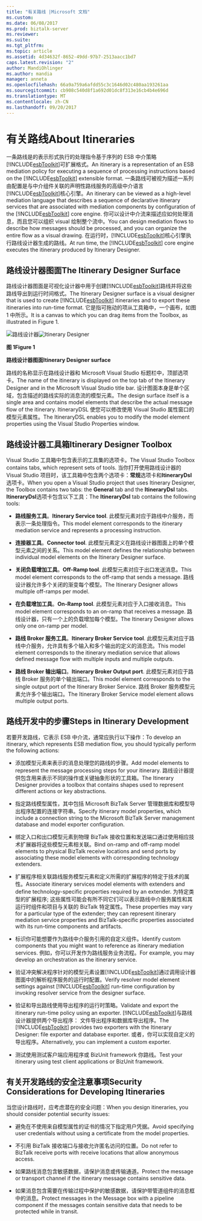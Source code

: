 ```yaml
---
title: "有关路线 |Microsoft 文档"
ms.custom: 
ms.date: 06/08/2017
ms.prod: biztalk-server
ms.reviewer: 
ms.suite: 
ms.tgt_pltfrm: 
ms.topic: article
ms.assetid: 4d34632f-8652-49dd-97b7-2513aacc1bd7
caps.latest.revision: "2"
author: MandiOhlinger
ms.author: mandia
manager: anneta
ms.openlocfilehash: 66a9a759a6afdd55c3c1646d02c480aa193261aa
ms.sourcegitcommit: cb908c540d8f1a692d01dc8f313e16cb4b4e696d
ms.translationtype: MT
ms.contentlocale: zh-CN
ms.lasthandoff: 09/20/2017
---
```

# <a name="about-itineraries"></a><span data-ttu-id="d05d7-102">有关路线</span><span class="sxs-lookup"><span data-stu-id="d05d7-102">About Itineraries</span></span>
<span data-ttu-id="d05d7-103">一条路线是的表示形式执行的处理指令基于序列的 ESB 中介策略[!INCLUDE[esbToolkit](../includes/esbtoolkit-md.md)]可扩展格式。</span><span class="sxs-lookup"><span data-stu-id="d05d7-103">An itinerary is a representation of an ESB mediation policy for executing a sequence of processing instructions based on the [!INCLUDE[esbToolkit](../includes/esbtoolkit-md.md)] extensible format.</span></span> <span data-ttu-id="d05d7-104">一条路线可被视为描述一系列由配置是与中介组件关联的声明性路线服务的高级中介语言[!INCLUDE[esbToolkit](../includes/esbtoolkit-md.md)]核心引擎。</span><span class="sxs-lookup"><span data-stu-id="d05d7-104">An itinerary can be viewed as a high-level mediation language that describes a sequence of declarative itinerary services that are associated with mediation components by configuration of the [!INCLUDE[esbToolkit](../includes/esbtoolkit-md.md)] core engine.</span></span> <span data-ttu-id="d05d7-105">你可以设计中介流来描述应如何处理消息，而且您可以组织 visual 绘制整个流中。</span><span class="sxs-lookup"><span data-stu-id="d05d7-105">You can design mediation flows to describe how messages should be processed, and you can organize the entire flow as a visual drawing.</span></span> <span data-ttu-id="d05d7-106">在运行时，[!INCLUDE[esbToolkit](../includes/esbtoolkit-md.md)]核心引擎执行路线设计器生成的路线。</span><span class="sxs-lookup"><span data-stu-id="d05d7-106">At run time, the [!INCLUDE[esbToolkit](../includes/esbtoolkit-md.md)] core engine executes the itinerary produced by Itinerary Designer.</span></span>  
  
## <a name="the-itinerary-designer-surface"></a><span data-ttu-id="d05d7-107">路线设计器图面</span><span class="sxs-lookup"><span data-stu-id="d05d7-107">The Itinerary Designer Surface</span></span>  
 <span data-ttu-id="d05d7-108">路线设计器图面是可视化设计器中用于创建[!INCLUDE[esbToolkit](../includes/esbtoolkit-md.md)]路线并将这些路线导出到运行时间格式。</span><span class="sxs-lookup"><span data-stu-id="d05d7-108">The Itinerary Designer surface is a visual designer that is used to create [!INCLUDE[esbToolkit](../includes/esbtoolkit-md.md)] itineraries and to export these itineraries into run-time format.</span></span> <span data-ttu-id="d05d7-109">它是指可拖动的项从工具箱中，一个画布，如图 1 中所示。</span><span class="sxs-lookup"><span data-stu-id="d05d7-109">It is a canvas to which you can drag items from the Toolbox, as illustrated in Figure 1.</span></span>  
  
 <span data-ttu-id="d05d7-110">![路线设计器](../esb-toolkit/media/ch5-itinerarydesigner.gif "Ch5 ItineraryDesigner")</span><span class="sxs-lookup"><span data-stu-id="d05d7-110">![Itinerary Designer](../esb-toolkit/media/ch5-itinerarydesigner.gif "Ch5-ItineraryDesigner")</span></span>  
  
 <span data-ttu-id="d05d7-111">**图 1**</span><span class="sxs-lookup"><span data-stu-id="d05d7-111">**Figure 1**</span></span>  
  
 <span data-ttu-id="d05d7-112">**路线设计器图面**</span><span class="sxs-lookup"><span data-stu-id="d05d7-112">**Itinerary Designer surface**</span></span>  
  
 <span data-ttu-id="d05d7-113">路线的名称显示在路线设计器和 Microsoft Visual Studio 标题栏中，顶部选项卡。</span><span class="sxs-lookup"><span data-stu-id="d05d7-113">The name of the itinerary is displayed on the top tab of the Itinerary Designer and in the Microsoft Visual Studio title bar.</span></span> <span data-ttu-id="d05d7-114">设计图面本身是单个区域，包含描述的路线实际的消息流的模型元素。</span><span class="sxs-lookup"><span data-stu-id="d05d7-114">The design surface itself is a single area and contains model elements that describe the actual message flow of the itinerary.</span></span> <span data-ttu-id="d05d7-115">ItineraryDSL 使您可以修改使用 Visual Studio 属性窗口的模型元素属性。</span><span class="sxs-lookup"><span data-stu-id="d05d7-115">The ItineraryDSL enables you to modify the model element properties using the Visual Studio Properties window.</span></span>  
  
## <a name="itinerary-designer-toolbox"></a><span data-ttu-id="d05d7-116">路线设计器工具箱</span><span class="sxs-lookup"><span data-stu-id="d05d7-116">Itinerary Designer Toolbox</span></span>  
 <span data-ttu-id="d05d7-117">Visual Studio 工具箱中包含表示的工具集的选项卡。</span><span class="sxs-lookup"><span data-stu-id="d05d7-117">The Visual Studio Toolbox contains tabs, which represent sets of tools.</span></span> <span data-ttu-id="d05d7-118">当你打开使用路线设计器的 Visual Studio 项目时，该工具箱中包含两个选项卡：**常规**选项卡和**ItineraryDsl**选项卡。</span><span class="sxs-lookup"><span data-stu-id="d05d7-118">When you open a Visual Studio project that uses Itinerary Designer, the Toolbox contains two tabs: the **General** tab and the **ItineraryDsl** tabs.</span></span> <span data-ttu-id="d05d7-119">**ItineraryDsl**选项卡包含以下工具：</span><span class="sxs-lookup"><span data-stu-id="d05d7-119">The **ItineraryDsl** tab contains the following tools:</span></span>  
  
-   <span data-ttu-id="d05d7-120">**路线服务工具**。</span><span class="sxs-lookup"><span data-stu-id="d05d7-120">**Itinerary Service tool**.</span></span> <span data-ttu-id="d05d7-121">此模型元素对应于路线中介服务，而表示一条处理指令。</span><span class="sxs-lookup"><span data-stu-id="d05d7-121">This model element corresponds to the itinerary mediation service and represents a processing instruction.</span></span>  
  
-   <span data-ttu-id="d05d7-122">**连接器工具**。</span><span class="sxs-lookup"><span data-stu-id="d05d7-122">**Connector tool**.</span></span> <span data-ttu-id="d05d7-123">此模型元素定义在路线设计器图面上的单个模型元素之间的关系。</span><span class="sxs-lookup"><span data-stu-id="d05d7-123">This model element defines the relationship between individual model elements on the Itinerary Designer surface.</span></span>  
  
-   <span data-ttu-id="d05d7-124">**关闭负载增加工具**。</span><span class="sxs-lookup"><span data-stu-id="d05d7-124">**Off-Ramp tool**.</span></span> <span data-ttu-id="d05d7-125">此模型元素对应于出口发送消息。</span><span class="sxs-lookup"><span data-stu-id="d05d7-125">This model element corresponds to the off-ramp that sends a message.</span></span> <span data-ttu-id="d05d7-126">路线设计器允许多个关闭的渐变每个模型。</span><span class="sxs-lookup"><span data-stu-id="d05d7-126">The Itinerary Designer allows multiple off-ramps per model.</span></span>  
  
-   <span data-ttu-id="d05d7-127">**在负载增加工具**。</span><span class="sxs-lookup"><span data-stu-id="d05d7-127">**On-Ramp tool**.</span></span> <span data-ttu-id="d05d7-128">此模型元素对应于入口接收消息。</span><span class="sxs-lookup"><span data-stu-id="d05d7-128">This model element corresponds to an on-ramp that receives a message.</span></span> <span data-ttu-id="d05d7-129">路线设计器，只有一个上的负载增加每个模型。</span><span class="sxs-lookup"><span data-stu-id="d05d7-129">The Itinerary Designer allows only one on-ramp per model.</span></span>  
  
-   <span data-ttu-id="d05d7-130">**路线 Broker 服务工具**。</span><span class="sxs-lookup"><span data-stu-id="d05d7-130">**Itinerary Broker Service tool**.</span></span> <span data-ttu-id="d05d7-131">此模型元素对应于路线中介服务，允许具有多个输入和多个输出的定义的消息流。</span><span class="sxs-lookup"><span data-stu-id="d05d7-131">This model element corresponds to the itinerary mediation service that allows defined message flow with multiple inputs and multiple outputs.</span></span>  
  
-   <span data-ttu-id="d05d7-132">**路线 Broker 输出端口**。</span><span class="sxs-lookup"><span data-stu-id="d05d7-132">**Itinerary Broker Output port**.</span></span> <span data-ttu-id="d05d7-133">此模型元素对应于路线 Broker 服务的单个输出端口。</span><span class="sxs-lookup"><span data-stu-id="d05d7-133">This model element corresponds to the single output port of the Itinerary Broker Service.</span></span> <span data-ttu-id="d05d7-134">路线 Broker 服务模型元素允许多个输出端口。</span><span class="sxs-lookup"><span data-stu-id="d05d7-134">The Itinerary Broker Service model element allows multiple output ports.</span></span>  
  
## <a name="steps-in-itinerary-development"></a><span data-ttu-id="d05d7-135">路线开发中的步骤</span><span class="sxs-lookup"><span data-stu-id="d05d7-135">Steps in Itinerary Development</span></span>  
 <span data-ttu-id="d05d7-136">若要开发路线，它表示 ESB 中介流，通常应执行以下操作：</span><span class="sxs-lookup"><span data-stu-id="d05d7-136">To develop an itinerary, which represents ESB mediation flow, you should typically perform the following actions:</span></span>  
  
-   <span data-ttu-id="d05d7-137">添加模型元素来表示的消息处理您的路线的步骤。</span><span class="sxs-lookup"><span data-stu-id="d05d7-137">Add model elements to represent the message processing steps for your itinerary.</span></span> <span data-ttu-id="d05d7-138">路线设计器提供包含用来表示不同的操作或关键抽象形状的工具箱。</span><span class="sxs-lookup"><span data-stu-id="d05d7-138">The Itinerary Designer provides a toolbox that contains shapes used to represent different actions or key abstractions.</span></span>  
  
-   <span data-ttu-id="d05d7-139">指定路线模型属性，其中包括 Microsoft BizTalk Server 管理数据库和模型导出程序配置的连接字符串。</span><span class="sxs-lookup"><span data-stu-id="d05d7-139">Specify itinerary model properties, which include a connection string to the Microsoft BizTalk Server management database and model exporter configuration.</span></span>  
  
-   <span data-ttu-id="d05d7-140">绑定入口和出口模型元素到物理 BizTalk 接收位置和发送端口通过使用相应技术扩展器将这些模型元素相关联。</span><span class="sxs-lookup"><span data-stu-id="d05d7-140">Bind on-ramp and off-ramp model elements to physical BizTalk receive locations and send ports by associating these model elements with corresponding technology extenders.</span></span>  
  
-   <span data-ttu-id="d05d7-141">扩展程序相关联路线服务模型元素和定义所需的扩展程序的特定于技术的属性。</span><span class="sxs-lookup"><span data-stu-id="d05d7-141">Associate itinerary services model elements with extenders and define technology-specific properties required by an extender.</span></span> <span data-ttu-id="d05d7-142">为特定类型的扩展程序; 这些属性可能会有所不同它们可以表示路线中介服务属性和其运行时组件和项目与关联的 BizTalk 特定属性。</span><span class="sxs-lookup"><span data-stu-id="d05d7-142">These properties may vary for a particular type of the extender; they can represent itinerary mediation service properties and BizTalk-specific properties associated with its run-time components and artifacts.</span></span>  
  
-   <span data-ttu-id="d05d7-143">标识你可能想要作为路线中介服务引用的自定义组件。</span><span class="sxs-lookup"><span data-stu-id="d05d7-143">Identify custom components that you might want to reference as itinerary mediation services.</span></span> <span data-ttu-id="d05d7-144">例如，你可以开发作为路线服务业务流程。</span><span class="sxs-lookup"><span data-stu-id="d05d7-144">For example, you may develop an orchestration as the itinerary service.</span></span>  
  
-   <span data-ttu-id="d05d7-145">验证冲突解决程序针对的模型元素设置[!INCLUDE[esbToolkit](../includes/esbtoolkit-md.md)]通过调用设计器图面中的解析程序服务的运行时配置。</span><span class="sxs-lookup"><span data-stu-id="d05d7-145">Verify resolver model element settings against [!INCLUDE[esbToolkit](../includes/esbtoolkit-md.md)] run-time configuration by invoking resolver service from the designer surface.</span></span>  
  
-   <span data-ttu-id="d05d7-146">验证和导出路线使用导出程序的运行时策略。</span><span class="sxs-lookup"><span data-stu-id="d05d7-146">Validate and export the itinerary run-time policy using an exporter.</span></span> <span data-ttu-id="d05d7-147">[!INCLUDE[esbToolkit](../includes/esbtoolkit-md.md)]与路线设计器提供两个导出程序： 文件导出程序和数据库导出程序。</span><span class="sxs-lookup"><span data-stu-id="d05d7-147">The [!INCLUDE[esbToolkit](../includes/esbtoolkit-md.md)] provides two exporters with the Itinerary Designer: file exporter and database exporter.</span></span> <span data-ttu-id="d05d7-148">或者，你可以实现自定义的导出程序。</span><span class="sxs-lookup"><span data-stu-id="d05d7-148">Alternatively, you can implement a custom exporter.</span></span>  
  
-   <span data-ttu-id="d05d7-149">测试使用测试客户端应用程序或 BizUnit framework 你路线。</span><span class="sxs-lookup"><span data-stu-id="d05d7-149">Test your itinerary using test client applications or BizUnit framework.</span></span>  
  
## <a name="security-considerations-for-developing-itineraries"></a><span data-ttu-id="d05d7-150">有关开发路线的安全注意事项</span><span class="sxs-lookup"><span data-stu-id="d05d7-150">Security Considerations for Developing Itineraries</span></span>  
 <span data-ttu-id="d05d7-151">当您设计路线时，应考虑潜在的安全问题：</span><span class="sxs-lookup"><span data-stu-id="d05d7-151">When you design itineraries, you should consider potential security issues:</span></span>  
  
-   <span data-ttu-id="d05d7-152">避免在不使用来自模型属性的证书的情况下指定用户凭据。</span><span class="sxs-lookup"><span data-stu-id="d05d7-152">Avoid specifying user credentials without using a certificate from the model properties.</span></span>  
  
-   <span data-ttu-id="d05d7-153">不引用 BizTalk 接收端口与接收允许匿名访问的位置。</span><span class="sxs-lookup"><span data-stu-id="d05d7-153">Do not refer to BizTalk receive ports with receive locations that allow anonymous access.</span></span>  
  
-   <span data-ttu-id="d05d7-154">如果路线消息包含敏感数据，请保护消息或传输通道。</span><span class="sxs-lookup"><span data-stu-id="d05d7-154">Protect the message or transport channel if the itinerary message contains sensitive data.</span></span>  
  
-   <span data-ttu-id="d05d7-155">如果消息包含需要在传输过程中保护的敏感数据，请保护带管道组件的消息框中的消息。</span><span class="sxs-lookup"><span data-stu-id="d05d7-155">Protect messages in the Message box with a pipeline component if the messages contain sensitive data that needs to be protected while in transit.</span></span>